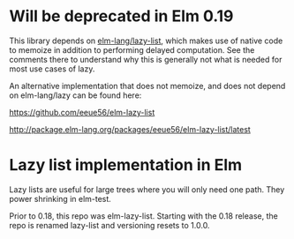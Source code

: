 # Will be deprecated in Elm 0.19

This library depends on [elm-lang/lazy-list](https://github.com/elm-lang/lazy), which makes use of native code to memoize in addition to performing delayed computation. See the comments there to understand why this is generally not what is needed for most use cases of lazy.

An alternative implementation that does not memoize, and does not depend on elm-lang/lazy can be found here:

<https://github.com/eeue56/elm-lazy-list>

<http://package.elm-lang.org/packages/eeue56/elm-lazy-list/latest>

# Lazy list implementation in Elm

Lazy lists are useful for large trees where you will only need one path. They power shrinking in elm-test.

Prior to 0.18, this repo was elm-lazy-list. Starting with the 0.18 release, the repo is renamed lazy-list and versioning resets to 1.0.0.
